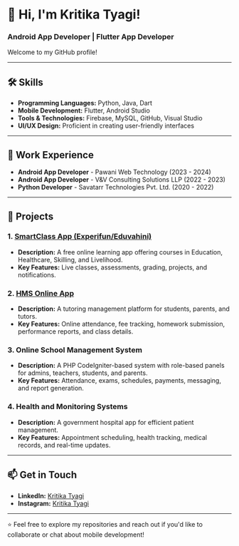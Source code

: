 # 👋 Hi, I'm Kritika Tyagi!

### Android App Developer | Flutter App Developer

Welcome to my GitHub profile!

---

## 🛠️ **Skills**
- **Programming Languages:** Python, Java, Dart
- **Mobile Development:** Flutter, Android Studio
- **Tools & Technologies:** Firebase, MySQL, GitHub, Visual Studio
- **UI/UX Design:** Proficient in creating user-friendly interfaces

---

## 💼 **Work Experience**
- **Android App Developer** - Pawani Web Technology (2023 - 2024)
- **Android App Developer** - V&V Consulting Solutions LLP (2022 - 2023)
- **Python Developer** - Savatarr Technologies Pvt. Ltd. (2020 - 2022)

---

## 🚀 **Projects**

### 1. [SmartClass App (Experifun/Eduvahini)](https://apps.apple.com/az/developer/experifun-educational-solutions-private-limited/id160785503)
- **Description:** A free online learning app offering courses in Education, Healthcare, Skilling, and Livelihood.
- **Key Features:** Live classes, assessments, grading, projects, and notifications.

### 2. [HMS Online App](https://play.google.com/store/apps/details?id=co.martin.zxqee&pcampaignid=web_share)
- **Description:** A tutoring management platform for students, parents, and tutors.
- **Key Features:** Online attendance, fee tracking, homework submission, performance reports, and class details.

### 3. Online School Management System
- **Description:** A PHP CodeIgniter-based system with role-based panels for admins, teachers, students, and parents.
- **Key Features:** Attendance, exams, schedules, payments, messaging, and report generation.

### 4. Health and Monitoring Systems
- **Description:** A government hospital app for efficient patient management.
- **Key Features:** Appointment scheduling, health tracking, medical records, and real-time updates.

---

## 📫 **Get in Touch**
- **LinkedIn:** [Kritika Tyagi](https://www.linkedin.com/in/kritika-tyagi-72b01022a)
- **Instagram:** [Kritika Tyagi](https://www.instagram.com/thekritikatyagi/)

---

⭐ Feel free to explore my repositories and reach out if you'd like to collaborate or chat about mobile development!
